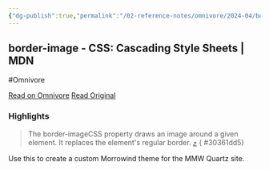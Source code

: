 ```yaml
---
{"dg-publish":true,"permalink":"/02-reference-notes/omnivore/2024-04/border-image-css-cascading-style-sheets-mdn/","title":"border-image - CSS: Cascading Style Sheets | MDN\n","metatags":{"description":"The border-image CSS property draws an image around a given element. It replaces the element's regular border.","og:image":"https://i.imgur.com/LmCg5HX.png"},"tags":["MMW-Dev/CSS","Obsidian/Callouts","Obsidian/CSS","Quartz/CSS"]}
---
```



## border-image - CSS: Cascading Style Sheets | MDN
#Omnivore

[Read on Omnivore](https://omnivore.app/me/border-image-css-cascading-style-sheets-mdn-18ee15ee84c)
[Read Original](https://developer.mozilla.org/en-US/docs/Web/CSS/border-image)

### Highlights

> The border-imageCSS property draws an image around a given element. It replaces the element's regular border. [⤴️](https://omnivore.app/me/border-image-css-cascading-style-sheets-mdn-18ee15ee84c#30361dd5-8d71-46e2-82a3-57458424c107) 
{ #30361dd5}


Use this to create a custom Morrowind theme for the MMW Quartz site.

